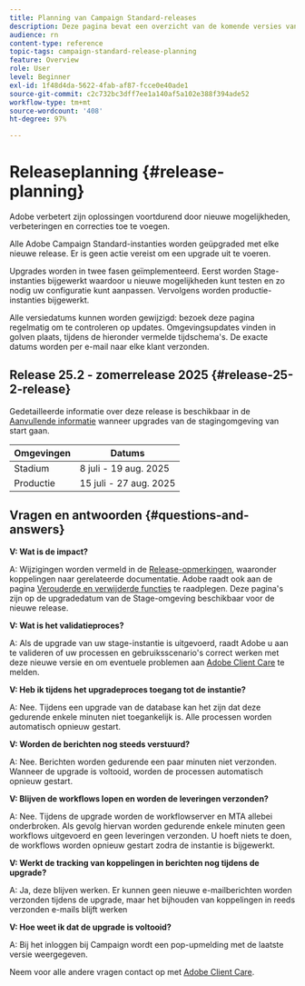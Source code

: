 ```yaml
---
title: Planning van Campaign Standard-releases
description: Deze pagina bevat een overzicht van de komende versies van Adobe Campaign Standard.
audience: rn
content-type: reference
topic-tags: campaign-standard-release-planning
feature: Overview
role: User
level: Beginner
exl-id: 1f48d4da-5622-4fab-af87-fcce0e40ade1
source-git-commit: c2c732bc3dff7ee1a140af5a102e388f394ade52
workflow-type: tm+mt
source-wordcount: '408'
ht-degree: 97%

---
```


# Releaseplanning {#release-planning}

Adobe verbetert zijn oplossingen voortdurend door nieuwe mogelijkheden, verbeteringen en correcties toe te voegen.

Alle Adobe Campaign Standard-instanties worden geüpgraded met elke nieuwe release. Er is geen actie vereist om een upgrade uit te voeren.

Upgrades worden in twee fasen geïmplementeerd. Eerst worden Stage-instanties bijgewerkt waardoor u nieuwe mogelijkheden kunt testen en zo nodig uw configuratie kunt aanpassen. Vervolgens worden productie-instanties bijgewerkt.

Alle versiedatums kunnen worden gewijzigd: bezoek deze pagina regelmatig om te controleren op updates. Omgevingsupdates vinden in golven plaats, tijdens de hieronder vermelde tijdschema&#39;s. De exacte datums worden per e-mail naar elke klant verzonden.

## Release 25.2 - zomerrelease 2025 {#release-25-2-release}

Gedetailleerde informatie over deze release is beschikbaar in de [Aanvullende informatie](release-notes.md) wanneer upgrades van de stagingomgeving van start gaan.

<table>
 <thead>
  <tr>
   <th> Omgevingen </th>
   <th> Datums</th>
   <!--th> General Availability </th-->
  </tr>
 </thead>
 <tbody>
  <tr>
   <td>Stadium </td>
   <td>8 juli - 19 aug. 2025 </td>
   <!--td>2025 - Dates to be confirmed</td-->
  </tr>
  <tr>
   <td>Productie </td>
   <td>15 juli - 27 aug. 2025 </td>
   <!--td>2025 - Dates to be confirmed</td-->
  </tr>
 </tbody>
</table>

## Vragen en antwoorden {#questions-and-answers}

**V: Wat is de impact?**

A: Wijzigingen worden vermeld in de [Release-opmerkingen](../../rn/using/release-notes.md), waaronder koppelingen naar gerelateerde documentatie. Adobe raadt ook aan de pagina [Verouderde en verwijderde functies](../../rn/using/deprecated-features.md) te raadplegen. Deze pagina&#39;s zijn op de upgradedatum van de Stage-omgeving beschikbaar voor de nieuwe release.

**V: Wat is het validatieproces?**

A: Als de upgrade van uw stage-instantie is uitgevoerd, raadt Adobe u aan te valideren of uw processen en gebruiksscenario&#39;s correct werken met deze nieuwe versie en om eventuele problemen aan [Adobe Client Care](https://helpx.adobe.com/nl/enterprise/using/support-for-experience-cloud.html) te melden.

**V: Heb ik tijdens het upgradeproces toegang tot de instantie?**

A: Nee. Tijdens een upgrade van de database kan het zijn dat deze gedurende enkele minuten niet toegankelijk is. Alle processen worden automatisch opnieuw gestart.

**V: Worden de berichten nog steeds verstuurd?**

A: Nee. Berichten worden gedurende een paar minuten niet verzonden. Wanneer de upgrade is voltooid, worden de processen automatisch opnieuw gestart.

**V: Blijven de workflows lopen en worden de leveringen verzonden?**

A: Nee. Tijdens de upgrade worden de workflowserver en MTA allebei onderbroken. Als gevolg hiervan worden gedurende enkele minuten geen workflows uitgevoerd en geen leveringen verzonden. U hoeft niets te doen, de workflows worden opnieuw gestart zodra de instantie is bijgewerkt.

**V: Werkt de tracking van koppelingen in berichten nog tijdens de upgrade?**

A: Ja, deze blijven werken. Er kunnen geen nieuwe e-mailberichten worden verzonden tijdens de upgrade, maar het bijhouden van koppelingen in reeds verzonden e-mails blijft werken

**V: Hoe weet ik dat de upgrade is voltooid?**

A: Bij het inloggen bij Campaign wordt een pop-upmelding met de laatste versie weergegeven.

Neem voor alle andere vragen contact op met [Adobe Client Care](https://helpx.adobe.com/nl/enterprise/using/support-for-experience-cloud.html).
